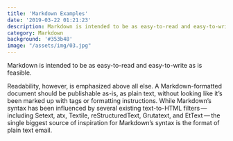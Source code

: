 ```yaml
---
title: 'Markdown Examples'
date: '2019-03-22 01:21:23'
description: Markdown is intended to be as easy-to-read and easy-to-write as is feasible.
category: Markdown
background: '#353b48'
image: "/assets/img/03.jpg"
---
```


Markdown is intended to be as easy-to-read and easy-to-write as is feasible.

Readability, however, is emphasized above all else. A Markdown-formatted document should be publishable as-is, as plain text, without looking like it’s been marked up with tags or formatting instructions. While Markdown’s syntax has been influenced by several existing text-to-HTML filters — including Setext, atx, Textile, reStructuredText, Grutatext, and EtText — the single biggest source of inspiration for Markdown’s syntax is the format of plain text email.


